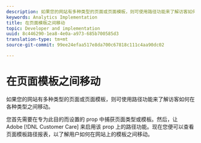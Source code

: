 ```yaml
---
description: 如果您的网站有多种类型的页面或页面模板，则可使用路径功能来了解访客如何在各种类型之间移动。
keywords: Analytics Implementation
title: 在页面模板之间移动
topic: Developer and implementation
uuid: 8c446290-1ea8-4e0a-a973-685b700585d3
translation-type: tm+mt
source-git-commit: 99ee24efaa517e8da700c67818c111c4aa90dc02

---
```



# 在页面模板之间移动

如果您的网站有多种类型的页面或页面模板，则可使用路径功能来了解访客如何在各种类型之间移动。

您首先需要在专为此目的而设置的 prop 中捕获页面类型或模板。然后，让 Adobe [!DNL Customer Care] 来启用该 prop 上的路径功能。现在您便可以查看页面模板路径报表，以了解用户如何在网站上的模板之间移动。
